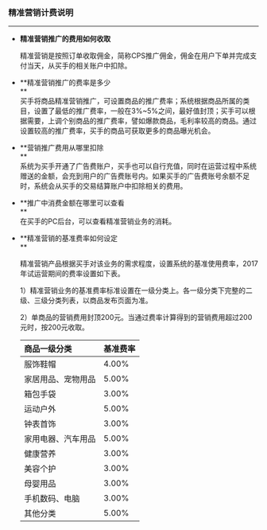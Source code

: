 ### 精准营销计费说明

---

* **精准营销推广的费用如何收取**

  精准营销是按照订单收取佣金，简称CPS推广佣金，佣金在用户下单并完成支付当天，从买手的相关账户中扣除。

* **精准营销推广的费率是多少    
  **  
  买手将商品精准营销推广，可设置商品的推广费率；系统根据商品所属的类目，设置了最低的推广费率，一般在3%~5%之间，最好值封顶；买手可以根据需要，上调个别商品的推广费率，譬如爆款商品，毛利率较高的商品。通过设置较高的推广费率，买手的商品可获取更多的商品曝光机会。

* **营销推广费用从哪里扣除    
  **  
  系统为买手开通了广告费账户，买手也可以自行充值，同时在运营过程中系统赠送的金额，会充到用户的广告费账号内。如果买手的广告费账号余额不足时，系统会从买手的交易结算账户中扣除相关的费用。

* **推广中消费金额在哪里可以查看    
  **  
  在买手的PC后台，可以查看精准营销业务的消耗。

* **精准营销的基准费率如何设定    
  **

  精准营销产品根据买手对该业务的需求程度，设置系统的基准使用费率，2017年试运营期间的费率设置如下表。

  1）精准营销业务的基准费率标准设置在一级分类上。各一级分类下完整的二级、三级分类列表，以商品发布页面为准。

  2）单商品的营销费用封顶200元。当通过费率计算得到的营销费用超过200元时，按200元收取。

    | 商品一级分类 | 基准费率 |
  | :--- | :--- |
  | 服饰鞋帽 | 4.00% |
  | 家居用品、宠物用品 | 5.00% |
  | 箱包手袋 | 3.00% |
  | 运动户外 | 5.00% |
  | 钟表首饰 | 3.00% |
  | 家用电器、汽车用品 | 5.00% |
  | 健康营养 | 3.00% |
  | 美容个护 | 3.00% |
  | 母婴用品 | 3.00% |
  | 手机数码、电脑 | 3.00% |
  | 其他分类 | 5.00% |
  



